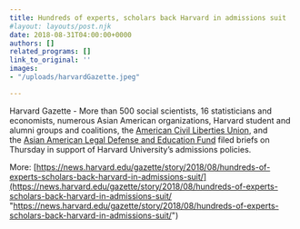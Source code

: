 ```yaml
---
title: Hundreds of experts, scholars back Harvard in admissions suit
#layout: layouts/post.njk
date: 2018-08-31T04:00:00+0000
authors: []
related_programs: []
link_to_original: ''
images:
- "/uploads/harvardGazette.jpeg"

---
```

Harvard Gazette - More than 500 social scientists, 16 statisticians and economists, numerous Asian American organizations, Harvard student and alumni groups and coalitions, the [American Civil Liberties Union](https://www.aclu.org/), and the [Asian American Legal Defense and Education Fund](http://www.aaldef.org/) filed briefs on Thursday in support of Harvard University’s admissions policies.

More:  [https://news.harvard.edu/gazette/story/2018/08/hundreds-of-experts-scholars-back-harvard-in-admissions-suit/](https://news.harvard.edu/gazette/story/2018/08/hundreds-of-experts-scholars-back-harvard-in-admissions-suit/ "https://news.harvard.edu/gazette/story/2018/08/hundreds-of-experts-scholars-back-harvard-in-admissions-suit/")
